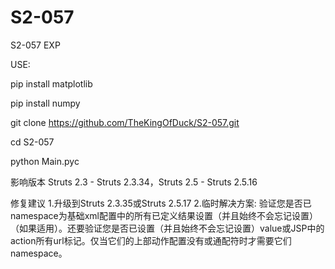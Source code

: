 # S2-057
S2-057 EXP


USE:

  pip install matplotlib
  
  pip install numpy
  
  git clone https://github.com/TheKingOfDuck/S2-057.git
  
  cd S2-057
  
  python Main.pyc
  

影响版本
Struts 2.3 - Struts 2.3.34，Struts 2.5 - Struts 2.5.16

修复建议
1.升级到Struts 2.3.35或Struts 2.5.17
2.临时解决方案:
验证您是否已namespace为基础xml配置中的所有已定义结果设置（并且始终不会忘记设置）（如果适用）。还要验证您是否已设置（并且始终不会忘记设置）value或JSP中的action所有url标记。仅当它们的上部动作配置没有或通配符时才需要它们namespace。
